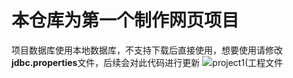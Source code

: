 # 本仓库为第一个制作网页项目
项目数据库使用本地数据库，不支持下载后直接使用，想要使用请修改**jdbc.properties**文件，后续会对此代码进行更新
![project1(工程文件](https://user-images.githubusercontent.com/103090790/177747589-6cfeda77-a693-45e8-adc6-c694a7e2c39a.png)

